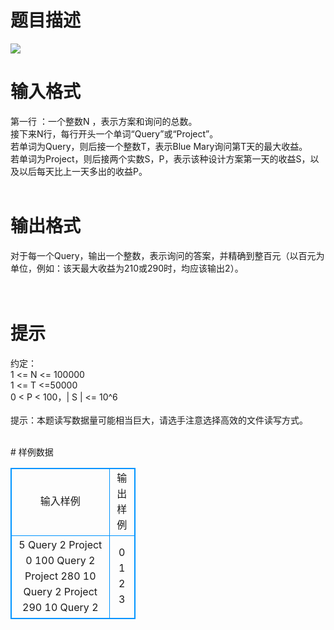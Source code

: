 # 

 
 # 题目描述 
<p>
<img border="0" src="/source/joyoi/tyvj-3490/img/aHR0cDovL3d3dy5qb3lvaS5jbi9wcm9ibGVtL3R5dmotMzQ5MC9wcm9ibGVtc19pbWFnZXMvMjg0MS8xNTY4LmpwZw==.jpg"></p> 

 
 # 输入格式 
<p>
第一行 ：一个整数N ，表示方案和询问的总数。<br>接下来N行，每行开头一个单词“Query”或“Project”。<br>若单词为Query，则后接一个整数T，表示Blue Mary询问第T天的最大收益。<br>若单词为Project，则后接两个实数S，P，表示该种设计方案第一天的收益S，以及以后每天比上一天多出的收益P。<br><br></p> 

 
 # 输出格式 
<p>
对于每一个Query，输出一个整数，表示询问的答案，并精确到整百元（以百元为单位，例如：该天最大收益为210或290时，均应该输出2）。<br><br><br></p> 

 
 # 提示 
<p>
约定：<br>1 <= N <= 100000<br>1 <= T <=50000 <br>0 < P < 100，| S | <= 10^6<br><br>提示：本题读写数据量可能相当巨大，请选手注意选择高效的文件读写方式。<br><br></p> 
# 样例数据
<style>
        table,table tr th, table tr td { border:1px solid #0094ff; }
        table { width: 200px; min-height: 25px; line-height: 25px; text-align: center; border-collapse: collapse;}   
    </style>
<table>
	<tr>
		<td>输入样例</td>
		<td>输出样例</td>
	</tr>
<tr><td>5
Query 2
Project 0 100
Query 2
Project 280 10
Query 2
Project 290 10
Query 2


</td><td>
0
1
2
3

</td></tr></table>
